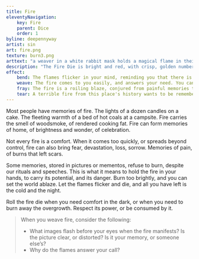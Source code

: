 ```yaml
---
title: Fire
eleventyNavigation:
    key: Fire
    parent: Dice
    order: 1
byline: deepennyway
artist: sin
art: fire.png
texture: burn3.png
arttext: "a weaver in a white rabbit mask holds a magical flame in their hand."
description: "The Fire Die is bright and red, with crisp, golden numbers etched into each side. Its heart is flecked with amber and coal."
effect:
    bend: The flames flicker in your mind, reminding you that there is always light if you need it. Sometimes that light is you. 
    weave: The fire comes to you easily, and answers your need. You can direct it as you wish; the burning memory is your own, and it responds to your own heart. 
    fray: The fire is a roiling blaze, conjured from painful memories that won't subside. It answers your needs, but it takes all your will to keep it in check. Even so, the flames burn hot and bright, leaving your obstacles in cinders, with little regard to what may have been lost to the inferno. 
    tear: A terrible fire from this place's history wants to be remembered, and bursts forth from you. Its path is wild and destructive and hungry, and cannot be contained. Terrible things happen to those caught in its wake.
---
```



Most people have memories of fire. The lights of a dozen candles on a cake. The fleeting warmth of a bed of hot coals at a campsite. Fire carries the smell of woodsmoke, of rendered cooking fat. Fire can form memories of home, of brightness and wonder, of celebration.

Not every fire is a comfort. When it comes too quickly, or spreads beyond control, fire can also bring fear, devastation, loss, sorrow. Memories of pain, of burns that left scars.

Some memories, stored in pictures or mementos, refuse to burn, despite our rituals and speeches. This is what it means to hold the fire in your hands, to carry its potential, and its danger. Burn too brightly, and you can set the world ablaze. Let the flames flicker and die, and all you have left is the cold and the night.

Roll the fire die when you need comfort in the dark, or when you need to burn away the overgrowth. Respect its power, or be consumed by it.

> When you weave fire, consider the following:
> 
> *   What images flash before your eyes when the fire manifests? Is the picture clear, or distorted? Is it your memory, or someone else’s?
> *   Why do the flames answer your call?